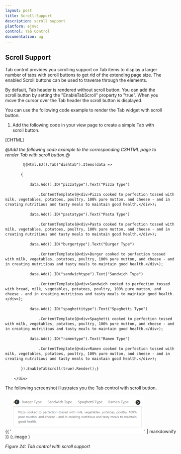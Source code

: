 ```yaml
---
layout: post
title: Scroll-Support
description: scroll support
platform: ejmvc
control: Tab Control
documentation: ug
---
```


## Scroll Support

Tab control provides you scrolling support on Tab items to display a larger number of tabs with scroll buttons to get rid of the extending page size. The enabled Scroll buttons can be used to traverse through the elements.

By default, Tab header is rendered without scroll button. You can add the scroll button by setting the "EnableTabScroll" property to "true". When you move the cursor over the Tab header the scroll button is displayed.   



You can use the following code example to render the Tab widget with scroll button.

1. Add the following code in your view page to create a simple Tab with scroll button.





[CHTML]

@*Add the following code example to the corresponding CSHTML page to render Tab with scroll button.*@

<div style="width: 550px">

            @{Html.EJ().Tab("dishtab").Items(data =>

           {

               data.Add().ID("pizzatype").Text("Pizza Type")

                   .ContentTemplate(@<div>Pizza cooked to perfection tossed with milk, vegetables, potatoes, poultry, 100% pure mutton, and cheese - and in creating nutritious and tasty meals to maintain good health.</div>);

               data.Add().ID("pastatype").Text("Pasta Type")

                   .ContentTemplate(@<div>Pasta cooked to perfection tossed with milk, vegetables, potatoes, poultry, 100% pure mutton, and cheese - and in creating nutritious and tasty meals to maintain good health.</div>);

               data.Add().ID("burgertype").Text("Burger Type")

                   .ContentTemplate(@<div>Burger cooked to perfection tossed with milk, vegetables, potatoes, poultry, 100% pure mutton, and cheese - and in creating nutritious and tasty meals to maintain good health.</div>);

               data.Add().ID("sandwichtype").Text("Sandwich Type")

                   .ContentTemplate(@<div>Sandwich cooked to perfection tossed with bread, milk, vegetables, potatoes, poultry, 100% pure mutton, and cheese - and in creating nutritious and tasty meals to maintain good health.</div>);

               data.Add().ID("spaghettitype").Text("Spaghetti Type")

                   .ContentTemplate(@<div>Spaghetti cooked to perfection tossed with milk, vegetables, potatoes, poultry, 100% pure mutton, and cheese - and in creating nutritious and tasty meals to maintain good health.</div>);

               data.Add().ID("ramentype").Text("Ramen Type")

                   .ContentTemplate(@<div>Ramen cooked to perfection tossed with milk, vegetables, potatoes, poultry, 100% pure mutton, and cheese - and in creating nutritious and tasty meals to maintain good health.</div>);

           }).EnableTabScroll(true).Render();}

        </div>





The following screenshot illustrates you the Tab control with scroll button. 

{{ '![](Scroll-Support_images/Scroll-Support_img1.png)' | markdownify }}
{:.image }


_Figure 24: Tab control with scroll support_



